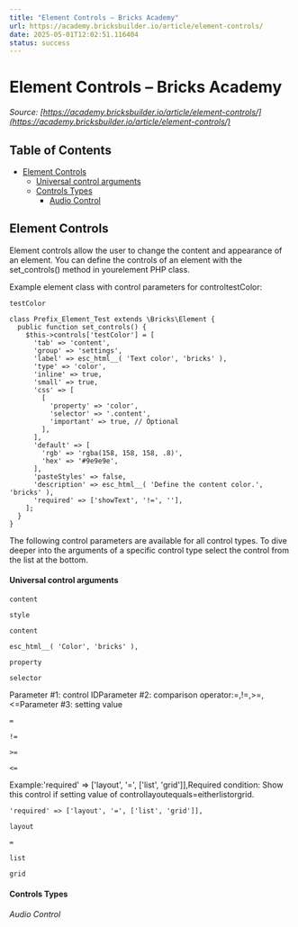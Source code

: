 ```yaml
---
title: "Element Controls – Bricks Academy"
url: https://academy.bricksbuilder.io/article/element-controls/
date: 2025-05-01T12:02:51.116404
status: success
---
```


# Element Controls – Bricks Academy

*Source: [https://academy.bricksbuilder.io/article/element-controls/](https://academy.bricksbuilder.io/article/element-controls/)*

## Table of Contents

- [Element Controls](#element-controls)
    - [Universal control arguments](#universal-control-arguments)
    - [Controls Types](#controls-types)
        - [Audio Control](#audio-control)

## Element Controls

Element controls allow the user to change the content and appearance of an element. You can define the controls of an element with the set_controls() method in yourelement PHP class.

Example element class with control parameters for controltestColor:

`testColor`

```
class Prefix_Element_Test extends \Bricks\Element {
  public function set_controls() {
    $this->controls['testColor'] = [
      'tab' => 'content',
      'group' => 'settings',
      'label' => esc_html__( 'Text color', 'bricks' ),
      'type' => 'color',
      'inline' => true,
      'small' => true,
      'css' => [
        [
          'property' => 'color',
          'selector' => '.content',
          'important' => true, // Optional
        ],
      ],
      'default' => [
        'rgb' => 'rgba(158, 158, 158, .8)',
        'hex' => '#9e9e9e',
      ],
      'pasteStyles' => false,
      'description' => esc_html__( 'Define the content color.', 'bricks' ),
      'required' => ['showText', '!=', ''],
    ];
  }
}

```

The following control parameters are available for all control types. To dive deeper into the arguments of a specific control type select the control from the list at the bottom.

#### Universal control arguments

`content`

`style`

`content`

`esc_html__( 'Color', 'bricks' ),`

`property`

`selector`

Parameter #1: control IDParameter #2: comparison operator:=,!=,>=,<=Parameter #3: setting value

`=`

`!=`

`>=`

`<=`

Example:'required' => ['layout', '=', ['list', 'grid']],Required condition: Show this control if setting value of controllayoutequals=eitherlistorgrid.

`'required' => ['layout', '=', ['list', 'grid']],`

`layout`

`=`

`list`

`grid`

#### Controls Types

###### Audio Control

